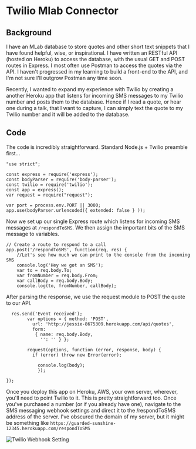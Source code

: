 # Twilio Mlab Connector

## Background

I have an MLab database to store quotes and other short text snippets that I have found helpful, wise, or inspirational. I have written an RESTful API (hosted on Heroku) to access the database, with the usual GET and POST routes in Express. I most often use Postman to access the quotes via the API. I haven't progressed in my learning to build a front-end to the API, and I'm not sure I'll outgrow Postman any time soon.

Recently, I wanted to expand my experience with Twilio by creating a another Heroku app that listens for incoming SMS messages to my Twilio number and posts them to the database. Hence if I read a quote, or hear one during a talk, that I want to capture, I can simply text the quote to my Twilio number and it will be added to the database.

## Code
The code is incredibly straightforward. Standard Node.js + Twilio preamble first...
```
"use strict";
 
const express = require('express');
const bodyParser = require('body-parser');
const twilio = require('twilio');
const app = express();
var request = require("request");

var port = process.env.PORT || 3000;
app.use(bodyParser.urlencoded({ extended: false } ));
```

Now we set up our single Express route which listens for incoming SMS messages at `/respondToSMS`. We then assign the important bits of the SMS message to variables.

``` 
// Create a route to respond to a call
app.post('/respondToSMS', function(req, res) {
    //Let's see how much we can print to the console from the incoming SMS
    console.log('Hey we got an SMS');
	var to = req.body.To;
    var fromNumber = req.body.From;
    var callBody = req.body.Body;
    console.log(to, fromNumber, callBody);
```

After parsing the response, we use the request module to POST the quote to our API.
```  
  res.send('Event received');
		var options = { method: 'POST',
		  url: 'http://jessie-8675309.herokuapp.com/api/quotes',
		  form: 
		   { name: req.body.Body,
			 '': '' } };

		request(options, function (error, response, body) {
		  if (error) throw new Error(error);

			console.log(body);
			});

});
```
Once you deploy this app on Heroku, AWS, your own server, wherever, you'll need to point Twilio to it. This is pretty straightforward too. Once you've purchased a number (or if you already have one), navigate to the SMS messaging webhook settings and direct it to the /respondToSMS address of the server. 
I've obscured the domain of my server, but it might be something like `https://guarded-sunshine-12345.herokuapp.com/respondToSMS`

![Twilio Webhook Setting](http://imgur.com/ifS1kQP.png)
